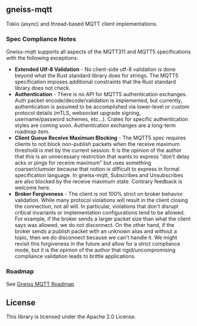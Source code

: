 ## gneiss-mqtt

Tokio (async) and thread-based MQTT client implementations.

### Spec Compliance Notes
Gneiss-mqtt supports all aspects of the MQTT311 and MQTT5 specifications with the following exceptions:
* **Extended Utf-8 Validation** - No client-side utf-8 validation is done beyond what the Rust standard library does for strings.  The MQTT5 specification imposes additional constraints that the Rust standard library does not check.
* **Authentication** - There is no API for MQTT5 authentication exchanges.  Auth packet encode/decode/validation is implemented, but currently, authentication is assumed to be accomplished via lower-level or custom protocol details (mTLS, websocket upgrade signing, username/password schemes, etc...).  Crates for specific authentication styles are coming soon.  Authentication exchanges are a long-term roadmap item.
* **Client Queue Receive Maximum Blocking** - The MQTT5 spec requires clients to not block non-publish packets when the receive maximum threshold is met by the current session.  It is the opinion of the author that this is an unnecessary restriction that wants to express "don't delay acks or pings for receive maximum" but uses something coarser/clumsier because that notion is difficult to express in formal specification language.  In gneiss-mqtt, Subscribes and Unsubscribes are also blocked by the receive maximum state.  Contrary feedback is welcome here.
* **Broker Forgiveness** - The client is not 100% strict on broker behavior validation.  While many protocol violations will result in the client closing the connection, not all will.  In particular, violations that don't disrupt critical invariants or implementation configurations tend to be allowed.  For example, if the broker sends a larger packet size than what the client says was allowed, we do not disconnect.  On the other hand, if the broker sends a publish packet with an unknown alias and without a topic, then we do disconnect because we can't handle it.  We might revisit this forgiveness in the future and allow for a strict compliance mode, but it is the opinion of the author that rigid/uncompromising compliance validation leads to brittle applications.

### Roadmap
See [Gneiss MQTT Roadmap](https://github.com/gneiss-mqtt/gneiss-mqtt/blob/main/README.md#roadmap)

## License

This library is licensed under the Apache 2.0 License. 
